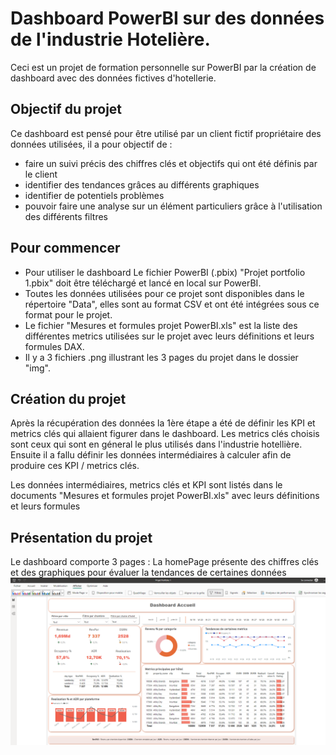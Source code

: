 # Dashboard PowerBI sur des données de l'industrie Hotelière.

Ceci est un projet de formation personnelle sur PowerBI par la création de dashboard avec des données fictives d'hotellerie. 

## Objectif du projet

Ce dashboard est pensé pour être utilisé par un client fictif propriétaire des données utilisées, il a pour objectif de :

-  faire un suivi précis des chiffres clés et objectifs qui ont été définis par le client
-  identifier des tendances grâces au différents graphiques
-  identifier de potentiels problèmes
-  pouvoir faire une analyse sur un élément particuliers grâce à l'utilisation des différents filtres
  
## Pour commencer

- Pour utiliser le dashboard Le fichier PowerBI (.pbix) "Projet portfolio 1.pbix" doit être téléchargé et lancé en local sur PowerBI.
- Toutes les données utilisées pour ce projet sont disponibles dans le répertoire "Data", elles sont au format CSV et ont été intégrées sous ce format pour le projet.
- Le fichier "Mesures et formules projet PowerBI.xls" est la liste des différentes metrics utilisées sur le projet avec leurs définitions et leurs formules DAX.
- Il y a 3 fichiers .png illustrant les 3 pages du projet dans le dossier "img".

## Création du projet

Après la récupération des données la 1ère étape a été de définir les KPI et metrics clés qui allaient figurer dans le dashboard.
Les metrics clés choisis sont ceux qui sont en géneral le plus utilisés dans l'industrie hotellière.
Ensuite il a fallu définir les données intermédiaires à calculer afin de produire ces KPI / metrics clés.

Les données intermédiaires, metrics clés et KPI sont listés dans le documents "Mesures et formules projet PowerBI.xls" avec leurs définitions et leurs formules

## Présentation du projet
 
Le dashboard comporte 3 pages :
La homePage présente des chiffres clés et des graphiques pour évaluer la tendances de certaines données
![Cover](https://github.com/yoannGL/PowerBI-Dashboard-project/blob/main/img/home%20page.png)
